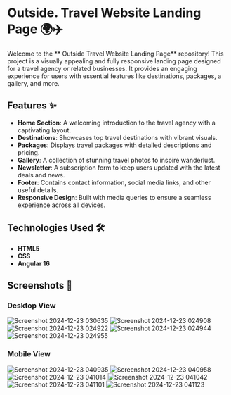 # Outside. Travel Website Landing Page 🌍✈️

Welcome to the ** Outside Travel Website Landing Page** repository! This project is a visually appealing and fully responsive landing page designed for a travel agency or related businesses. It provides an engaging experience for users with essential features like destinations, packages, a gallery, and more.

## Features ✨

- **Home Section**: A welcoming introduction to the travel agency with a captivating layout.
- **Destinations**: Showcases top travel destinations with vibrant visuals.
- **Packages**: Displays travel packages with detailed descriptions and pricing.
- **Gallery**: A collection of stunning travel photos to inspire wanderlust.
- **Newsletter**: A subscription form to keep users updated with the latest deals and news.
- **Footer**: Contains contact information, social media links, and other useful details.
- **Responsive Design**: Built with media queries to ensure a seamless experience across all devices.

## Technologies Used 🛠️

- **HTML5** 
- **CSS** 
- **Angular 16** 

## Screenshots 📸

### Desktop View
![Screenshot 2024-12-23 030635](https://github.com/user-attachments/assets/98ecb286-403e-455a-8045-a4457a8c7d6c)
![Screenshot 2024-12-23 024908](https://github.com/user-attachments/assets/d87094ac-64d2-4821-b302-9e95df0cde6f)
![Screenshot 2024-12-23 024922](https://github.com/user-attachments/assets/82d9bb05-1c80-4967-9751-443b9cfec9b3)
![Screenshot 2024-12-23 024944](https://github.com/user-attachments/assets/3bfc8bbd-e600-4eaa-94ee-e3f3adb8077b)
![Screenshot 2024-12-23 024955](https://github.com/user-attachments/assets/d07ea62d-623c-4a21-9366-56caac16363b)


### Mobile View
![Screenshot 2024-12-23 040935](https://github.com/user-attachments/assets/92342a54-aed0-4bce-b05e-fbffebd8b7b2)
![Screenshot 2024-12-23 040958](https://github.com/user-attachments/assets/24e69ea4-f5fb-4466-8bdf-4a2bad285300)
![Screenshot 2024-12-23 041014](https://github.com/user-attachments/assets/4b314b4e-d648-4e97-b59b-26cbcfb7210d)
![Screenshot 2024-12-23 041042](https://github.com/user-attachments/assets/44895ccd-9a96-4bca-ab8b-c7478aa2f7c8)
![Screenshot 2024-12-23 041101](https://github.com/user-attachments/assets/e306256d-94c2-44b1-9e84-ef03c32b5c39)
![Screenshot 2024-12-23 041123](https://github.com/user-attachments/assets/ce7fb9c9-e9a1-4e4f-975c-01cb26ac8f64)


